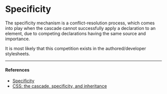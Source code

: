 # Specificity

The specificity mechanism is a conflict-resolution process, which comes into play when the cascade cannot successfully apply a declaration to an element, due to competing declarations having the same source and importance.

It is most likely that this competition exists in the authored/developer stylesheets.

---

#### References

- [Specificity](https://developer.mozilla.org/en-US/docs/Web/CSS/Specificity)
- [CSS: the cascade, specificity, and inheritance](http://nicolasgallagher.com/css-cascade-specificity-inheritance/)
